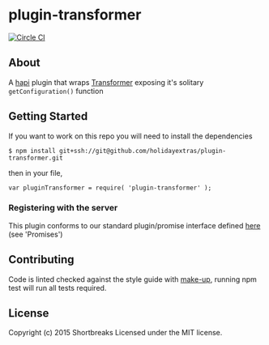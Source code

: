 # plugin-transformer

[![Circle CI](https://circleci.com/gh/holidayextras/plugin-transformer/tree/master.svg?style=svg)](https://circleci.com/gh/holidayextras/plugin-transformer/tree/master)

## About

A [hapi](http://hapijs.com/) plugin that wraps [Transformer](https://bitbucket.org/hxshortbreaks/transformer) exposing it's solitary ` getConfiguration() ` function

## Getting Started

If you want to work on this repo you will need to install the dependencies
```
$ npm install git+ssh://git@github.com/holidayextras/plugin-transformer.git
```

then in your file,

```
var pluginTransformer = require( 'plugin-transformer' );
```

### Registering with the server

This plugin conforms to our standard plugin/promise interface defined [here](https://bitbucket.org/hxshortbreaks/the-works/src/master/docs/PLUGINS.md) (see 'Promises')

## Contributing

Code is linted checked against the style guide with [make-up](https://github.com/holidayextras/make-up), running npm test will run all tests required.

## License
Copyright (c) 2015 Shortbreaks
Licensed under the MIT license.
